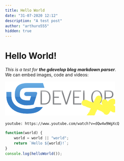 ```yaml
---
title: Hello World
date: "31-07-2020 12:12"
description: "A test post"
author: "arthuro555"
hidden: true
---
```


# Hello World!

*This is a test for __the gdevelop blog__ **markdown parser***.  
We can embed images, code and videos:

![GDevelop ++](GD++.png)

`youtube: https://www.youtube.com/watch?v=dQw4w9WgXcQ`

```js
function(world) {
    world = world || "world";
    return `Hello ${world}!`;
}
console.log(helloWorld());
```
